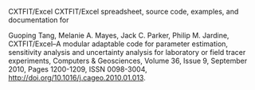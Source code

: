 CXTFIT/Excel
CXTFIT/Excel spreadsheet, source code, examples, and documentation for

Guoping Tang, Melanie A. Mayes, Jack C. Parker, Philip M. Jardine, CXTFIT/Excel–A modular adaptable code for parameter estimation, sensitivity analysis and uncertainty analysis for laboratory or field tracer experiments, Computers & Geosciences, Volume 36, Issue 9, September 2010, Pages 1200-1209, ISSN 0098-3004, http://doi.org/10.1016/j.cageo.2010.01.013.


